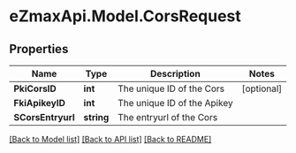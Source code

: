 
# eZmaxApi.Model.CorsRequest

## Properties

Name | Type | Description | Notes
------------ | ------------- | ------------- | -------------
**PkiCorsID** | **int** | The unique ID of the Cors | [optional] 
**FkiApikeyID** | **int** | The unique ID of the Apikey | 
**SCorsEntryurl** | **string** | The entryurl of the Cors | 

[[Back to Model list]](../README.md#documentation-for-models)
[[Back to API list]](../README.md#documentation-for-api-endpoints)
[[Back to README]](../README.md)

